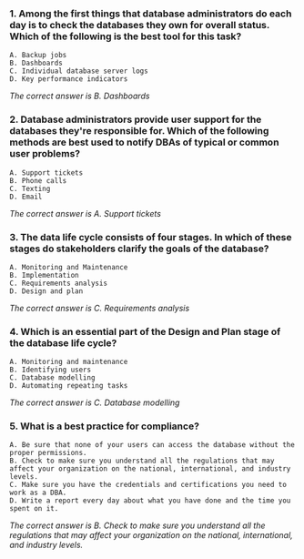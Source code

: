 ### 1. Among the first things that database administrators do each day is to check the databases they own for overall status. Which of the following is the best tool for this task?
    A. Backup jobs
    B. Dashboards
    C. Individual database server logs
    D. Key performance indicators

_The correct answer is B. Dashboards_
### 2. Database administrators provide user support for the databases they're responsible for. Which of the following methods are best used to notify DBAs of typical or common user problems?
    A. Support tickets
    B. Phone calls
    C. Texting
    D. Email

_The correct answer is A. Support tickets_
### 3. The data life cycle consists of four stages. In which of these stages do stakeholders clarify the goals of the database?
    A. Monitoring and Maintenance
    B. Implementation
    C. Requirements analysis
    D. Design and plan

_The correct answer is C. Requirements analysis_
### 4. Which is an essential part of the Design and Plan stage of the database life cycle?
    A. Monitoring and maintenance
    B. Identifying users
    C. Database modelling
    D. Automating repeating tasks

_The correct answer is C. Database modelling_
### 5. What is a best practice for compliance?
    A. Be sure that none of your users can access the database without the proper permissions.
    B. Check to make sure you understand all the regulations that may affect your organization on the national, international, and industry levels.
    C. Make sure you have the credentials and certifications you need to work as a DBA.
    D. Write a report every day about what you have done and the time you spent on it.

_The correct answer is B. Check to make sure you understand all the regulations that may affect your organization on the national, international, and industry levels._

